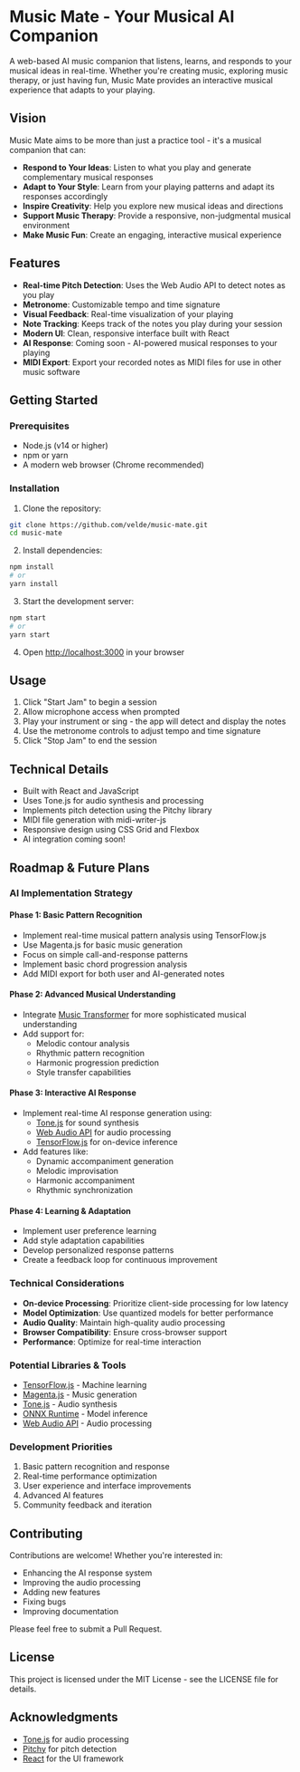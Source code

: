 # Music Mate - Your Musical AI Companion

A web-based AI music companion that listens, learns, and responds to your musical ideas in real-time. Whether you're creating music, exploring music therapy, or just having fun, Music Mate provides an interactive musical experience that adapts to your playing.

## Vision

Music Mate aims to be more than just a practice tool - it's a musical companion that can:
- **Respond to Your Ideas**: Listen to what you play and generate complementary musical responses
- **Adapt to Your Style**: Learn from your playing patterns and adapt its responses accordingly
- **Inspire Creativity**: Help you explore new musical ideas and directions
- **Support Music Therapy**: Provide a responsive, non-judgmental musical environment
- **Make Music Fun**: Create an engaging, interactive musical experience

## Features

- **Real-time Pitch Detection**: Uses the Web Audio API to detect notes as you play
- **Metronome**: Customizable tempo and time signature
- **Visual Feedback**: Real-time visualization of your playing
- **Note Tracking**: Keeps track of the notes you play during your session
- **Modern UI**: Clean, responsive interface built with React
- **AI Response**: Coming soon - AI-powered musical responses to your playing
- **MIDI Export**: Export your recorded notes as MIDI files for use in other music software

## Getting Started

### Prerequisites

- Node.js (v14 or higher)
- npm or yarn
- A modern web browser (Chrome recommended)

### Installation

1. Clone the repository:
```bash
git clone https://github.com/velde/music-mate.git
cd music-mate
```

2. Install dependencies:
```bash
npm install
# or
yarn install
```

3. Start the development server:
```bash
npm start
# or
yarn start
```

4. Open [http://localhost:3000](http://localhost:3000) in your browser

## Usage

1. Click "Start Jam" to begin a session
2. Allow microphone access when prompted
3. Play your instrument or sing - the app will detect and display the notes
4. Use the metronome controls to adjust tempo and time signature
5. Click "Stop Jam" to end the session

## Technical Details

- Built with React and JavaScript
- Uses Tone.js for audio synthesis and processing
- Implements pitch detection using the Pitchy library
- MIDI file generation with midi-writer-js
- Responsive design using CSS Grid and Flexbox
- AI integration coming soon!

## Roadmap & Future Plans

### AI Implementation Strategy

#### Phase 1: Basic Pattern Recognition
- Implement real-time musical pattern analysis using TensorFlow.js
- Use Magenta.js for basic music generation
- Focus on simple call-and-response patterns
- Implement basic chord progression analysis
- Add MIDI export for both user and AI-generated notes

#### Phase 2: Advanced Musical Understanding
- Integrate [Music Transformer](https://github.com/magenta/magenta-js/tree/master/music) for more sophisticated musical understanding
- Add support for:
  - Melodic contour analysis
  - Rhythmic pattern recognition
  - Harmonic progression prediction
  - Style transfer capabilities

#### Phase 3: Interactive AI Response
- Implement real-time AI response generation using:
  - [Tone.js](https://tonejs.github.io/) for sound synthesis
  - [Web Audio API](https://developer.mozilla.org/en-US/docs/Web/API/Web_Audio_API) for audio processing
  - [TensorFlow.js](https://www.tensorflow.org/js) for on-device inference
- Add features like:
  - Dynamic accompaniment generation
  - Melodic improvisation
  - Harmonic accompaniment
  - Rhythmic synchronization

#### Phase 4: Learning & Adaptation
- Implement user preference learning
- Add style adaptation capabilities
- Develop personalized response patterns
- Create a feedback loop for continuous improvement

### Technical Considerations
- **On-device Processing**: Prioritize client-side processing for low latency
- **Model Optimization**: Use quantized models for better performance
- **Audio Quality**: Maintain high-quality audio processing
- **Browser Compatibility**: Ensure cross-browser support
- **Performance**: Optimize for real-time interaction

### Potential Libraries & Tools
- [TensorFlow.js](https://www.tensorflow.org/js) - Machine learning
- [Magenta.js](https://github.com/magenta/magenta-js) - Music generation
- [Tone.js](https://tonejs.github.io/) - Audio synthesis
- [ONNX Runtime](https://onnxruntime.ai/) - Model inference
- [Web Audio API](https://developer.mozilla.org/en-US/docs/Web/API/Web_Audio_API) - Audio processing

### Development Priorities
1. Basic pattern recognition and response
2. Real-time performance optimization
3. User experience and interface improvements
4. Advanced AI features
5. Community feedback and iteration

## Contributing

Contributions are welcome! Whether you're interested in:
- Enhancing the AI response system
- Improving the audio processing
- Adding new features
- Fixing bugs
- Improving documentation

Please feel free to submit a Pull Request.

## License

This project is licensed under the MIT License - see the LICENSE file for details.

## Acknowledgments

- [Tone.js](https://tonejs.github.io/) for audio processing
- [Pitchy](https://github.com/peterkhayes/pitchy) for pitch detection
- [React](https://reactjs.org/) for the UI framework


